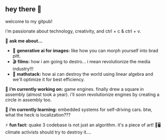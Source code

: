 ## hey there 👋
welcome to my gitpub!

i'm passionate about technology, creativity, and ctrl + c & ctrl + v.

💬 **ask me about...**
- 🎨 **generative ai for images:** like how you can morph yourself into brad pitt.
- 🎬 **films:** how i am going to destro... i mean revolutionize the media industry!!!
- 🤫 **mathstack:** how ai can destroy the world using linear algebra and we'll optimize it for best efficiency.

🔭 **i’m currently working on:** game engines. finally drew a square in assembly (almost took a year). i'll soon revolutionize engines by creating a circle in assembly too.

🌱 **i’m currently learning:** embedded systems for self-driving cars. btw, what the heck is localization???

⚡ **fun fact:** quake 3 codebase is not just an algorithm. it's a piece of art! 🎨🖥️ climate activists should try to destroy it....
